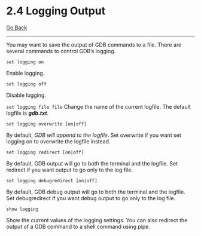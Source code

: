 # 2.4 Logging Output

[Go Back](./README.md)

----

You may want to save the output of GDB commands to a file. There are several commands to control GDB’s logging.

```
set logging on
```
Enable logging.

```
set logging off
```
Disable logging.

``
set logging file file
``
Change the name of the current logfile. The default logfile is _**gdb.txt**_.

```
set logging overwrite [on|off]
```
By default, _GDB will append to the logfile_. Set overwrite if you want set logging on to overwrite the logfile instead.

```
set logging redirect [on|off]
```
By default, GDB output will go to both the terminal and the logfile. Set redirect if you want output to go only to the log file.

```
set logging debugredirect [on|off]
```
By default, GDB debug output will go to both the terminal and the logfile. Set debugredirect if you want debug output to go only to the log file.

```
show logging
```
Show the current values of the logging settings. You can also redirect the output of a GDB command to a shell command using pipe.
